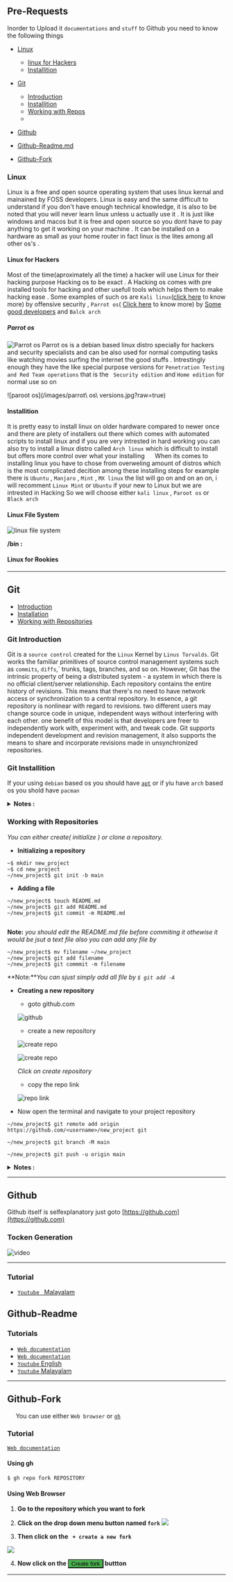 ## **Pre-Requests**

Inorder to Upload it `documentations` and `stuff` to Github you need to know the following things
- [Linux](#linux)
  - [linux for Hackers](#linux-for-hackers)
  - [Installition](#installition)

- [Git](#git)
    - [Introduction](#git-introduction)
    - [Installition](#git-installition)
    - [Working with Repos](#working-with-repositories)
    - 
- [Github](#github)

- [Github-Readme.md](#github-readme)
- [Github-Fork](#github-fork)

### **Linux**
  Linux is a free and open source operating system that uses linux kernal and mainained by FOSS developers. Linux is easy and the same difficult to understand if you don't have enough technical knowledge, it is also to be noted that you will never learn linux unless u actually use it . It is just like windows and macos but it is free and open source so you dont have to pay anything to get it working on your machine . It can be installed on a hardware as small as your home router in fact linux is the lites among all other os's . 
#### **Linux for Hackers**
  Most of the time(aproximately all the time) a hacker will use Linux for their hacking purpose Hacking os to be exact . A Hacking os comes with pre installed tools for hacking and other usefull tools which helps them to make hacking ease . Some examples of such os are `Kali linux`([click here](https://www.kali.org/docs/) to know more) by offensive security , `Parrot os`( [Click here](https://www.parrotsec.org/) to know more) by [Some good developers](https://www.parrotsec.org/team/) and `Balck arch`

#####  **Parrot os** 
  ![Parrot os](/images/ParrotOS-4.6-plasma.jpg?raw=true)<!-- source wikkipedia https://en.wikipedia.org/-->
  Parrot os is a debian based linux distro specially for hackers and security specialists and can be also used for normal computing tasks like watching movies surfing the internet the good stuffs . Intrestingly enough they have the like special purpose versions for `Penetration Testing and Red Team operations` that is the ` Security edition` and <!-- by parrotsec --> `Home edition` for normal use so on 

![paroot os](/images/parrot\ os\ versions.jpg?raw=true)

#### **Installition**
  It is pretty easy to install linux on older hardware compared to newer once and there are plety of installers out there which comes with automated scripts to install linux and if you are very intrested in hard working you can also try to install a linux distro called `Arch linux` which is difficult to install but offers more control over what your installing
  &#160;&#160;&#160;&#160;&#160;When its comes to installing linux you have to chose from overweling amount of distros which is the most complicated decition among these installing steps for example there is `Ubuntu` , `Manjaro` , `Mint` , `MX linux` the list will go on and on an  on, i will recomment `Linux Mint` or `Ubuntu` if your new to Linux but we are intrested in Hacking So we will choose either `kali linux` , `Paroot os` or `Black arch` 






















#### Linux File System

![linux file system](../images/linux-file-system.webp?raw=true) 

**/bin :**  

  
#### Linux for Rookies
  
---

## Git
- [Introduction](#gitintroduction)
- [Installation](#git-installation)
- [Working with Repositories ](#working-with-repositories)
### **Git Introduction**

  Git is a `source control` created for the `Linux` Kernel by `Linus Torvalds`. Git works the familiar primitives of source control management systems such as `commits`, `diffs`,` trunks, tags, branches, and so on. However, Git has the intrinsic property of being a distributed system - a system in which there is no official client/server relationship. Each repository contains the entire history of revisions. This means that there's no need to have network access or synchronization to a central repository. In essence, a git repository is nonlinear with regard to revisions. two different users may change source code in unique, independent ways without interfering with each other. one benefit of this model is that developers are freer to independently work with, experiment with, and tweak code.
	Git supports independent development and revision management, it also supports the means to share and incorporate revisions made in unsynchronized repositories.

### **Git Installition**
If your using `debian` based os you should have [`apt`](https://github.com/aruncs31s/ethical-hacking/tree/main/Tools-Used#apt) or if yiu have `arch` based os you shold have `pacman`

<details><summary> <b>Notes :</b> </summary>

Install [`gh`](https://cli.github.com/) which is a cli version of github and it is easier this was to to login to your github account through `git`

</details>



### **Working with Repositories**
  _You can either create( initialize ) or clone a repository._ 
- **Initializing a repository**
 ```
~$ mkdir new_project
~$ cd new_project
~/new_project$ git init -b main
 ```
 - **Adding a file**
```
~/new_project$ touch README.md
~/new_project$ git add README.md 
~/new_project$ git commit -m README.md
 
```
**Note:** *you should edit the README.md file before commiting it othewise it would be jsut a text file also you can add any file by* 
```
~/new_project$ mv filename ~/new_project 
~/new_project$ git add filename 
~/new_project$ git commmit -m filename
```

**Note:***You can sjust simply add all file by `$ git add -A`*
- **Creating a new repository**
	- goto github.com
	
	![github](https://github.com/aruncs31s/ethical-hacking/blob/main/images/github-addressbar.png?raw=true)
	
	- create a new repository 

	![create repo](https://github.com/aruncs31s/ethical-hacking/blob/main/images/create-new-repo-1.png?raw=true)
	
	![create repo](https://github.com/aruncs31s/ethical-hacking/blob/main/images/create-new-repo-2.png?raw=true)
	
	*Click on create repository*
	
	- copy the repo link 
	 &#160;

	 ![repo link](https://github.com/aruncs31s/ethical-hacking/raw/main/images/clone%20repo.png)
	
	
* Now open the terminal and navigate to your project repository

```
~/new_project$ git remote add origin https://github.com/<username>/new_project git

~/new_project$ git branch -M main

~/new_project$ git push -u origin main

```

<details><summary> <b>Notes :</b> </summary>

*Here `new_project` is my project name and you can give any name if you want but you have to replce `new_project` with your project name* 

</details>

---

## **Github**
  Github itself is selfexplanatory just goto [https://github.com](https://github.com)


### **Tocken Generation**


![video](../video/tocken_generation.gif)

---
### **Tutorial** 

- [ `Youtube ` Malayalam](https://youtu.be/aJ1cbdMdfys)


##  **Github-Readme**



### **Tutorials** 

- [ `Web documentation`](https://docs.github.com/en/get-started/writing-on-github/getting-started-with-writing-and-formatting-on-github/basic-writing-and-formatting-syntax)
- [ `Web documentation` ](https://medium.com/analytics-vidhya/writing-github-readme-e593f278a796#:~:text=For%20a%20line%20break%20or,more%20spaces%2C%20and%20hit%20enter.)
- [`Youtube` English](https://youtu.be/yXY3f9jw7fg)
- [`Youtube` Malayalam]()

---

## **Github-Fork**
&#160;&#160;&#160;&#160;&#160;You can use either `Web browser` or [`gh`](https://cli.github.com/) 


### **Tutorial**

[`Web documentation`](https://docs.github.com/en/get-started/quickstart/fork-a-repo)

#### **Using gh**

```
$ gh repo fork REPOSITORY

```

#### **Using Web Browser**

1. **Go to the repository which you want to fork**

2. **Click on the drop down menu button named `fork`**
![](/images/fork2.png?raw=ture)
3. **Then click on the &#160;&#160;`+ create a new fork`**

![](/images/fork3.png?raw=true)

4. **Now click on the <button style="background-color: #4CAF50;" type="button" >Create fork</button> buttton**




---